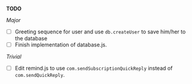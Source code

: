 **TODO**

*Major*
- [ ] Greeting sequence for user and use `db.createUser` to save him/her to the database
- [ ] Finish implementation of database.js.

*Trivial*
- [ ] Edit remind.js to use `com.sendSubscriptionQuickReply` instead of `com.sendQuickReply`.